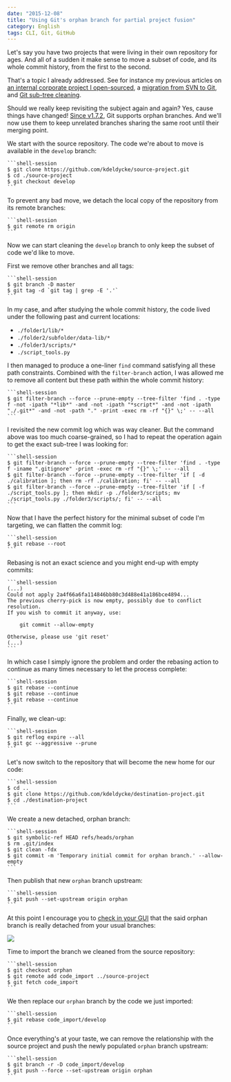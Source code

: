 ```yaml
---
date: "2015-12-08"
title: "Using Git's orphan branch for partial project fusion"
category: English
tags: CLI, Git, GitHub
---
```


Let's say you have two projects that were living in their own repository for
ages. And all of a sudden it make sense to move a subset of code, and its whole
commit history, from the first to the second.

That's a topic I already addressed. See
for instance my previous articles on [an internal corporate project I
open-sourced]({filename}/2011/how-open-source-an-internal-corporate-project-webping.md),
a [migration from SVN to
Git]({filename}/2011/ftt-migration-subversion-git.md), and
[Git sub-tree
cleaning]({filename}/2011/moving-git-subtree-repository.md).

Should we really keep revisiting the subject again and again? Yes, cause things
have changed! [Since v1.7.2](https://git-scm.com/docs/git-checkout/1.7.2), Git
supports orphan branches. And we'll now use them to keep unrelated branches
sharing the same root until their merging point.

We start with the source repository. The code we're about to move is available
in the `develop` branch:

    ```shell-session
    $ git clone https://github.com/kdeldycke/source-project.git
    $ cd ./source-project
    $ git checkout develop
    ```

To prevent any bad move, we detach the local copy of the repository from its
remote branches:

    ```shell-session
    $ git remote rm origin
    ```

Now we can start cleaning the `develop` branch to only keep the subset of code
we'd like to move.

First we remove other branches and all tags:

    ```shell-session
    $ git branch -D master
    $ git tag -d `git tag | grep -E '.'`
    ```

In my case, and after studying the whole commit history, the code lived under
the following past and current locations:

* `./folder1/lib/*`
* `./folder2/subfolder/data-lib/*`
* `./folder3/scripts/*`
* `./script_tools.py`

I then managed to produce a one-liner `find` command satisfying all these path
constraints. Combined with the `filter-branch` action, I was allowed me to
remove all content but these path within the whole commit history:

    ```shell-session
    $ git filter-branch --force --prune-empty --tree-filter 'find . -type f -not -ipath "*lib*" -and -not -ipath "*script*" -and -not -ipath "./.git*" -and -not -path "." -print -exec rm -rf "{}" \;' -- --all
    ```

I revisited the new commit log which was way cleaner. But the command above was
too much coarse-grained, so I had to repeat the operation again to get the
exact sub-tree I was looking for:

    ```shell-session
    $ git filter-branch --force --prune-empty --tree-filter 'find . -type f -iname ".gitignore" -print -exec rm -rf "{}" \;' -- --all
    $ git filter-branch --force --prune-empty --tree-filter 'if [ -d ./calibration ]; then rm -rf ./calibration; fi' -- --all
    $ git filter-branch --force --prune-empty --tree-filter 'if [ -f ./script_tools.py ]; then mkdir -p ./folder3/scripts; mv ./script_tools.py ./folder3/scripts/; fi' -- --all
    ```

Now that I have the perfect history for the minimal subset of code I'm
targeting, we can flatten the commit log:

    ```shell-session
    $ git rebase --root
    ```

Rebasing is not an exact science and you might end-up with empty commits:

    ```shell-session
    (...)
    Could not apply 2a4f66a6fa114846bb80c3d488e41a186bce4894...
    The previous cherry-pick is now empty, possibly due to conflict resolution.
    If you wish to commit it anyway, use:

        git commit --allow-empty

    Otherwise, please use 'git reset'
    (...)
    ```

In which case I simply ignore the problem and order the rebasing action to
continue as many times necessary to let the process complete:

    ```shell-session
    $ git rebase --continue
    $ git rebase --continue
    $ git rebase --continue
    ```

Finally, we clean-up:

    ```shell-session
    $ git reflog expire --all
    $ git gc --aggressive --prune
    ```

Let's now switch to the repository that will become the new home for our code:

    ```shell-session
    $ cd ..
    $ git clone https://github.com/kdeldycke/destination-project.git
    $ cd ./destination-project
    ```

We create a new detached, orphan branch:

    ```shell-session
    $ git symbolic-ref HEAD refs/heads/orphan
    $ rm .git/index
    $ git clean -fdx
    $ git commit -m 'Temporary initial commit for orphan branch.' --allow-empty
    ```

Then publish that new `orphan` branch upstream:

    ```shell-session
    $ git push --set-upstream origin orphan
    ```

At this point I encourage you to [check in your
GUI](https://sixohthree.com/1955/git-subtree-merges-orphaned-branches-and-github)
that the said orphan branch is really detached from your usual branches:

![]({attach}gitlab-network-view-orphan-branch.png)

Time to import the branch we cleaned from the source repository:

    ```shell-session
    $ git checkout orphan
    $ git remote add code_import ../source-project
    $ git fetch code_import
    ```

We then replace our `orphan` branch by the code we just imported:

    ```shell-session
    $ git rebase code_import/develop
    ```

Once everything's at your taste, we can remove the relationship with the source
project and push the newly populated `orphan` branch upstream:

    ```shell-session
    $ git branch -r -D code_import/develop
    $ git push --force --set-upstream origin orphan
    ```
